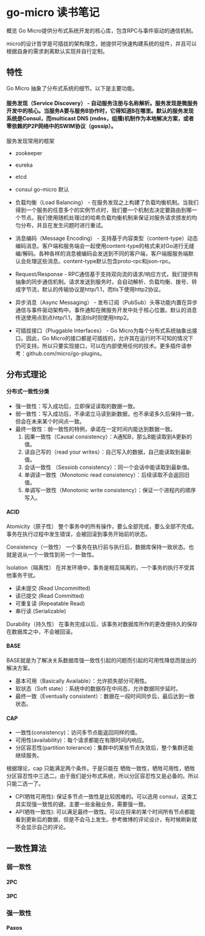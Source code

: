 # go-micro 读书笔记
概览
Go Micro提供分布式系统开发的核心库，包含RPC与事件驱动的通信机制。

micro的设计哲学是可插拔的架构理念，她提供可快速构建系统的组件，并且可以根据自身的需求剥离默认实现并自行定制。


## 特性
Go Micro 抽象了分布式系统的细节。以下是主要功能。

#### 服务发现（Service Discovery） - 自动服务注册与名称解析。服务发现是微服务开发中的核心。当服务A要与服务B协作时，它得知道B在哪里。默认的服务发现系统是Consul，而multicast DNS (mdns，组播)机制作为本地解决方案，或者零依赖的P2P网络中的SWIM协议（gossip）。
服务发现常用的框架 
- zookeeper
- eureka
- etcd
- consul go-micro 默认

- 负载均衡（Load Balancing） - 在服务发现之上构建了负载均衡机制。当我们得到一个服务的任意多个的实例节点时，我们要一个机制去决定要路由到哪一个节点。我们使用随机处理过的哈希负载均衡机制来保证对服务请求颁发的均匀分布，并且在发生问题时进行重试。
- 消息编码（Message Encoding） - 支持基于内容类型（content-type）动态编码消息。客户端和服务端会一起使用content-type的格式来对Go进行无缝编/解码。各种各样的消息被编码会发送到不同的客户端，客户端服服务端默认会处理这些消息。content-type默认包含proto-rpc和json-rpc。
- Request/Response - RPC通信基于支持双向流的请求/响应方式，我们提供有抽象的同步通信机制。请求发送到服务时，会自动解析、负载均衡、拨号、转成字节流，默认的传输协议是http/1.1，而tls下使用http2协议。
- 异步消息（Async Messaging） - 发布订阅（PubSub）头等功能内置在异步通信与事件驱动架构中。事件通知在微服务开发中处于核心位置。默认的消息传送使用点到点http/1.1，激活tls时则使用http2。
- 可插拔接口（Pluggable Interfaces） - Go Micro为每个分布式系统抽象出接口。因此，Go Micro的接口都是可插拔的，允许其在运行时不可知的情况下仍可支持。所以只要实现接口，可以在内部使用任何的技术。更多插件请参考：github.com/micro/go-plugins。

## 分布式理论
#### 分布式一致性分类
- 强一致性：写入成功后，立即保证读取的数据一致。
- 弱一致性：写入成功后，不承诺立马读到新数据，也不承诺多久后保持一致，但会在未来某个时间点一致。
- 最终一致性：弱一致性的特例，承诺在一定时间内能达到数据一致。
  1. 因果一致性（Causal consistency）：A通知B，那么B能读取到A更新的值。
  2. 读自己写的（read your writes）：自己写入的数据，自己能读取到最新值。
  3. 会话一致性 （Sessiob consistency）：同一个会话中能读取到最新值。
  4. 单调读一致性（Monotonic read consistency）：后续读取不会返回旧值。
  5. 单调写一致性（Monotonic write consistency）：保证一个进程内的顺序写入。

#### ACID
Atomicity（原子性）
整个事务中的所有操作，要么全部完成，要么全部不完成。事务在执行过程中发生错误，会被回滚到事务开始前的状态。

Consistency（一致性）
一个事务在执行前与执行后，数据库保持一致状态。也就是说从一个一致性到另一个一致性。

Isolation（隔离性）
在并发环境中，事务是相互隔离的，一个事务的执行不受其他事务干扰。
- 读未提交 (Read Uncommitted)
- 读已提交 (Read Committed)
- 可重复读 (Repeatable Read)
- 串行读 (Serializable)

Durability（持久性）
在事务完成以后，该事务对数据库所作的更改便持久的保存在数据库之中，不会被回滚。

#### BASE
BASE就是为了解决关系数据库强一致性引起的问题而引起的可用性降低而提出的解决方案。

- 基本可用（Basically Available）：允许损失部分可用性。
- 软状态（Soft state）：系统中的数据存在中间态，允许数据同步延时。
- 最终一致（Eventually consistent）：数据在一段时间同步后，最后达到一致状态。

#### CAP
- 一致性(consistency)：访问多节点能返回同样的值。
- 可用性(availability)：每个请求都能在有限时间内响应。
- 分区容忍性(partition tolerance)：集群中的某些节点失效后，整个集群还能继续服务。

根据理论，cap 只能满足两个条件。于是只能在 牺牲一致性，牺牲可用性，牺牲分区容忍性中三选二。由于我们是分布式系统，所以分区容忍性又是必备的。所以只能二选一了。
- CP(牺牲可用性): 保证多节点一致性是比较困难的。可以选用 consul，这类工具实现强一致性的键。主要一些金融业务，需要强一致。
- AP(牺牲一致性): 可以满足最终一致性。可以在将来的某个时间所有节点都能看到更新后的数据，但是不会马上发生。参考微博的评论设计，有时候刷新就不会显示自己的评论。

## 一致性算法
### 弱一致性
#### 2PC
#### 3PC
### 强一致性
#### Paxos
